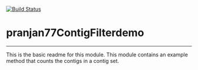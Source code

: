 [![Build Status](https://travis-ci.org/pranjan77/pranjan77ContigFilterdemo.svg?branch=master)](https://travis-ci.org/pranjan77/pranjan77ContigFilterdemo)

# pranjan77ContigFilterdemo
---

This is the basic readme for this module. This module contains an example method that counts the contigs in a contig set.